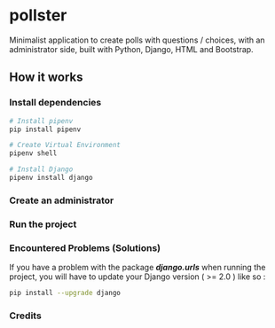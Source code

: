 # pollster

Minimalist application to create polls with questions / choices, with an administrator side, built with Python, Django, HTML and Bootstrap.

## How it works

### Install dependencies

```bash
# Install pipenv
pip install pipenv
```
```bash
# Create Virtual Environment
pipenv shell
```
```bash
# Install Django
pipenv install django
```
### Create an administrator


### Run the project


### Encountered Problems (Solutions)

If you have a problem with the package ***django.urls*** when running the project, you will have to update your Django version ( >= 2.0 ) like so :

```bash
pip install --upgrade django
```

### Credits
